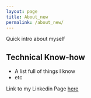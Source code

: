 ```yaml
---
layout: page
title: About_new
permalink: /about_new/
---
```


Quick intro about myself

## Technical Know-how

- A list full of things I know
- etc

Link to my Linkedin Page [here](https://www.linkedin.com/in/rachelnbyers/) 
